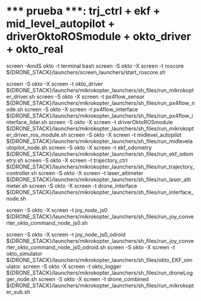 # *** prueba ***: trj_ctrl + ekf + mid_level_autopilot + driverOktoROSmodule + okto_driver + okto_real
screen -AmdS okto -t terminal bash
screen -S    okto -X screen -t roscore              ${DRONE_STACK}/launchers/screen_launchers/start_roscore.sh

screen -S    okto -X screen -t okto_driver          ${DRONE_STACK}/launchers/mikrokopter_launchers/sh_files/run_mikrokopter_driver.sh
screen -S    okto -X screen -t px4flow_sensor       ${DRONE_STACK}/launchers/mikrokopter_launchers/sh_files/run_px4flow_node.sh
screen -S    okto -X screen -t px4flow_interface    ${DRONE_STACK}/launchers/mikrokopter_launchers/sh_files/run_px4flow_interface_lidar.sh
screen -S    okto -X screen -t driverOktoROSmodule  ${DRONE_STACK}/launchers/mikrokopter_launchers/sh_files/run_mikrokopter_driver_ros_module.sh
screen -S    okto -X screen -t midlevel_autopilot   ${DRONE_STACK}/launchers/mikrokopter_launchers/sh_files/run_midlevelautopilot_node.sh
screen -S    okto -X screen -t ekf_odometry         ${DRONE_STACK}/launchers/mikrokopter_launchers/sh_files/run_ekf_odometry.sh
screen -S    okto -X screen -t trajectory_ctrl      ${DRONE_STACK}/launchers/mikrokopter_launchers/sh_files/run_trajectory_controller.sh
screen -S    okto -X screen -t laser_altimeter      ${DRONE_STACK}/launchers/mikrokopter_launchers/sh_files/run_laser_altimeter.sh
screen -S    okto -X screen -t drone_interface      ${DRONE_STACK}/launchers/mikrokopter_launchers/sh_files/run_interface_node.sh





screen -S    okto -X screen -t joy_node_js0         ${DRONE_STACK}/launchers/mikrokopter_launchers/sh_files/run_joy_converter_okto_command_node_js0.sh


 screen -S    okto -X screen -t joy_node_js0_odroid ${DRONE_STACK}/launchers/mikrokopter_launchers/sh_files/run_joy_converter_okto_command_node_js0_odroid.sh
screen -S    okto -X screen -t okto_simulator       ${DRONE_STACK}/launchers/mikrokopter_launchers/sh_files/okto_EKF_simulator.
screen -S    okto -X screen -t okto_logger          ${DRONE_STACK}/launchers/mikrokopter_launchers/sh_files/run_droneLogger_node.sh
screen -S    okto -X screen -t drone_combined       ${DRONE_STACK}/launchers/mikrokopter_launchers/sh_files/run_mikrokopter_sub.sh

